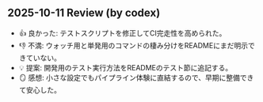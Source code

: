 ## 2025-10-11 Review (by codex)
- 👍 良かった: テストスクリプトを修正してCI完走性を高められた。
- 👎 不満: ウォッチ用と単発用のコマンドの棲み分けをREADMEにまだ明示できていない。
- 💡 提案: 開発用のテスト実行方法をREADMEのテスト節に追記する。
- 🪞 感想: 小さな設定でもパイプライン体験に直結するので、早期に整備できて安心した。
